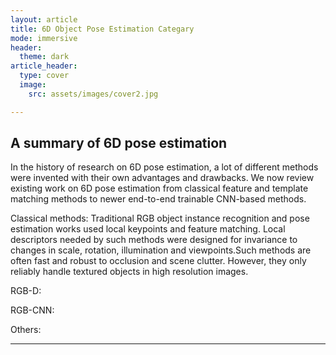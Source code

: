 ```yaml
---
layout: article
title: 6D Object Pose Estimation Categary 
mode: immersive
header:
  theme: dark
article_header:
  type: cover
  image:
    src: assets/images/cover2.jpg

---
```

## A summary of 6D pose estimation
In the history of research on 6D pose estimation, a lot of different methods were invented with their own advantages and drawbacks. We now review existing work on 6D pose estimation from classical feature and template matching methods to newer end-to-end trainable CNN-based methods.

Classical methods: Traditional RGB object instance recognition and pose estimation works used local keypoints and feature matching. Local descriptors needed by such methods were designed for invariance to changes in scale, rotation, illumination and viewpoints.Such methods are often fast and robust to occlusion and scene clutter. However, they only reliably handle textured objects in high resolution images.

RGB-D:

RGB-CNN:

Others:

---- 

